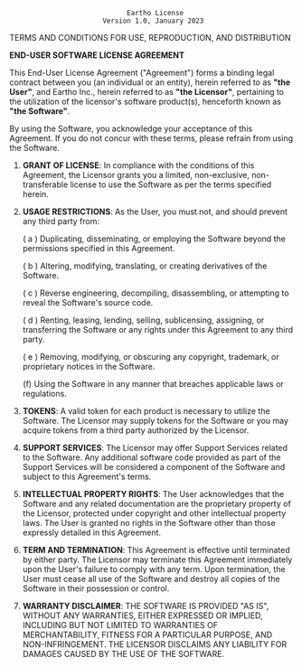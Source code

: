                                  Eartho License
                           Version 1.0, January 2023

   TERMS AND CONDITIONS FOR USE, REPRODUCTION, AND DISTRIBUTION

**END-USER SOFTWARE LICENSE AGREEMENT**

This End-User License Agreement ("Agreement") forms a binding legal contract between you (an individual or an entity), herein referred to as **"the User"**, and Eartho Inc., herein referred to as **"the Licensor"**, pertaining to the utilization of the licensor's software product(s), henceforth known as **"the Software"**.

By using the Software, you acknowledge your acceptance of this Agreement. If you do not concur with these terms, please refrain from using the Software.

1. **GRANT OF LICENSE**: In compliance with the conditions of this Agreement, the Licensor grants you a limited, non-exclusive, non-transferable license to use the Software as per the terms specified herein.

2. **USAGE RESTRICTIONS**: As the User, you must not, and should prevent any third party from: 

   ( a ) Duplicating, disseminating, or employing the Software beyond the permissions specified in this Agreement.
   
   ( b ) Altering, modifying, translating, or creating derivatives of the Software.
   
   ( c ) Reverse engineering, decompiling, disassembling, or attempting to reveal the Software's source code.
   
   ( d ) Renting, leasing, lending, selling, sublicensing, assigning, or transferring the Software or any rights under this Agreement to any third party.
   
   ( e ) Removing, modifying, or obscuring any copyright, trademark, or proprietary notices in the Software.
   
   (f) Using the Software in any manner that breaches applicable laws or regulations.

3. **TOKENS**: A valid token for each product is necessary to utilize the Software. The Licensor may supply tokens for the Software or you may acquire tokens from a third party authorized by the Licensor.

4. **SUPPORT SERVICES**: The Licensor may offer Support Services related to the Software. Any additional software code provided as part of the Support Services will be considered a component of the Software and subject to this Agreement's terms.

5. **INTELLECTUAL PROPERTY RIGHTS**: The User acknowledges that the Software and any related documentation are the proprietary property of the Licensor, protected under copyright and other intellectual property laws. The User is granted no rights in the Software other than those expressly detailed in this Agreement.

6. **TERM AND TERMINATION**: This Agreement is effective until terminated by either party. The Licensor may terminate this Agreement immediately upon the User's failure to comply with any term. Upon termination, the User must cease all use of the Software and destroy all copies of the Software in their possession or control.

7. **WARRANTY DISCLAIMER**: THE SOFTWARE IS PROVIDED "AS IS", WITHOUT ANY WARRANTIES, EITHER EXPRESSED OR IMPLIED, INCLUDING BUT NOT LIMITED TO WARRANTIES OF MERCHANTABILITY, FITNESS FOR A PARTICULAR PURPOSE, AND NON-INFRINGEMENT. THE LICENSOR DISCLAIMS ANY LIABILITY FOR DAMAGES CAUSED BY THE USE OF THE SOFTWARE.
